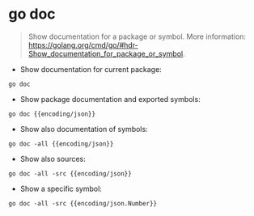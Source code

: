 # go doc

> Show documentation for a package or symbol.
> More information: <https://golang.org/cmd/go/#hdr-Show_documentation_for_package_or_symbol>.

- Show documentation for current package:

`go doc`

- Show package documentation and exported symbols:

`go doc {{encoding/json}}`

- Show also documentation of symbols:

`go doc -all {{encoding/json}}`

- Show also sources:

`go doc -all -src {{encoding/json}}`

- Show a specific symbol:

`go doc -all -src {{encoding/json.Number}}`

